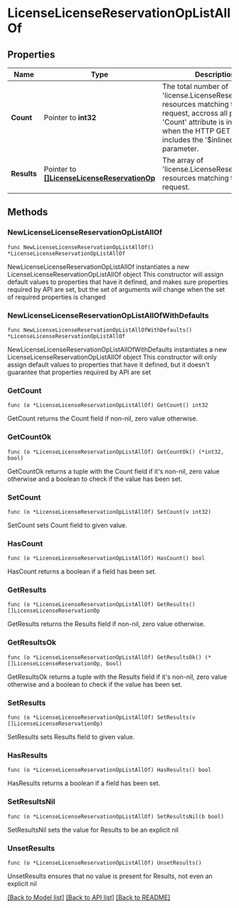 # LicenseLicenseReservationOpListAllOf

## Properties

Name | Type | Description | Notes
------------ | ------------- | ------------- | -------------
**Count** | Pointer to **int32** | The total number of &#39;license.LicenseReservationOp&#39; resources matching the request, accross all pages. The &#39;Count&#39; attribute is included when the HTTP GET request includes the &#39;$inlinecount&#39; parameter. | [optional] 
**Results** | Pointer to [**[]LicenseLicenseReservationOp**](LicenseLicenseReservationOp.md) | The array of &#39;license.LicenseReservationOp&#39; resources matching the request. | [optional] 

## Methods

### NewLicenseLicenseReservationOpListAllOf

`func NewLicenseLicenseReservationOpListAllOf() *LicenseLicenseReservationOpListAllOf`

NewLicenseLicenseReservationOpListAllOf instantiates a new LicenseLicenseReservationOpListAllOf object
This constructor will assign default values to properties that have it defined,
and makes sure properties required by API are set, but the set of arguments
will change when the set of required properties is changed

### NewLicenseLicenseReservationOpListAllOfWithDefaults

`func NewLicenseLicenseReservationOpListAllOfWithDefaults() *LicenseLicenseReservationOpListAllOf`

NewLicenseLicenseReservationOpListAllOfWithDefaults instantiates a new LicenseLicenseReservationOpListAllOf object
This constructor will only assign default values to properties that have it defined,
but it doesn't guarantee that properties required by API are set

### GetCount

`func (o *LicenseLicenseReservationOpListAllOf) GetCount() int32`

GetCount returns the Count field if non-nil, zero value otherwise.

### GetCountOk

`func (o *LicenseLicenseReservationOpListAllOf) GetCountOk() (*int32, bool)`

GetCountOk returns a tuple with the Count field if it's non-nil, zero value otherwise
and a boolean to check if the value has been set.

### SetCount

`func (o *LicenseLicenseReservationOpListAllOf) SetCount(v int32)`

SetCount sets Count field to given value.

### HasCount

`func (o *LicenseLicenseReservationOpListAllOf) HasCount() bool`

HasCount returns a boolean if a field has been set.

### GetResults

`func (o *LicenseLicenseReservationOpListAllOf) GetResults() []LicenseLicenseReservationOp`

GetResults returns the Results field if non-nil, zero value otherwise.

### GetResultsOk

`func (o *LicenseLicenseReservationOpListAllOf) GetResultsOk() (*[]LicenseLicenseReservationOp, bool)`

GetResultsOk returns a tuple with the Results field if it's non-nil, zero value otherwise
and a boolean to check if the value has been set.

### SetResults

`func (o *LicenseLicenseReservationOpListAllOf) SetResults(v []LicenseLicenseReservationOp)`

SetResults sets Results field to given value.

### HasResults

`func (o *LicenseLicenseReservationOpListAllOf) HasResults() bool`

HasResults returns a boolean if a field has been set.

### SetResultsNil

`func (o *LicenseLicenseReservationOpListAllOf) SetResultsNil(b bool)`

 SetResultsNil sets the value for Results to be an explicit nil

### UnsetResults
`func (o *LicenseLicenseReservationOpListAllOf) UnsetResults()`

UnsetResults ensures that no value is present for Results, not even an explicit nil

[[Back to Model list]](../README.md#documentation-for-models) [[Back to API list]](../README.md#documentation-for-api-endpoints) [[Back to README]](../README.md)


